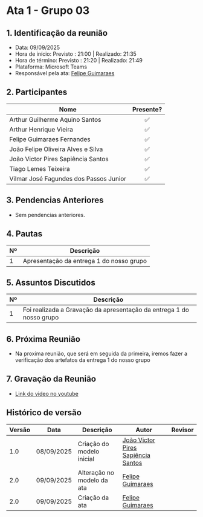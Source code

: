 # Ata 1 - Grupo 03

## 1. Identificação da reunião
- Data: 09/09/2025
- Hora de início: Previsto : 21:00 | Realizado: 21:35
- Hora de término: Previsto : 21:20 | Realizado: 21:49
- Plataforma: Microsoft Teams
- Responsável pela ata: [Felipe Guimaraes](https://github.com/felipegf1)

## 2. Participantes

| Nome                                   | Presente? |
|-----------------------------------------|:---------:|
| Arthur Guilherme Aquino Santos          | ✅        |
| Arthur Henrique Vieira                  | ✅        |
| Felipe Guimaraes Fernandes              | ✅        |
| João Felipe Oliveira Alves e Silva      | ✅        |
| João Victor Pires Sapiência Santos      | ✅        |
| Tiago Lemes Teixeira                    | ✅        |
| Vilmar José Fagundes dos Passos Junior | ✅        |

## 3. Pendencias Anteriores

- Sem pendencias anteriores.

## 4. Pautas

| Nº | Descrição                                   |
|----|---------------------------------------------|
| 1  | Apresentação da entrega 1 do nosso grupo       |

## 5. Assuntos Discutidos

| Nº | Descrição                                   |
|----|---------------------------------------------|
| 1  | Foi realizada a Gravação da apresentação da entrega 1 do nosso grupo       |

## 6. Próxima Reunião

- Na proxima reunião, que será em seguida da primeira, iremos fazer a verificação dos artefatos da entrega 1 do nosso grupo

## 7. Gravação da Reunião

- [Link do video no youtube](https://www.youtube.com/watch?v=Quyhjf1USRs)

## Histórico de versão

| Versão | Data | Descrição | Autor | Revisor |
| ---- | ----- | ----- | ---- | ----- | 
| 1.0 | 08/09/2025 | Criação do modelo inicial | [João Victor Pires Sapiência Santos](https://github.com/JoaoSapiencia) |  |
| 2.0 | 09/09/2025 | Alteração no modelo da ata | [Felipe Guimaraes](https://github.com/felipegf1) |  |
| 2.0 | 09/09/2025 | Criação da ata | [Felipe Guimaraes](https://github.com/felipegf1) |  |



